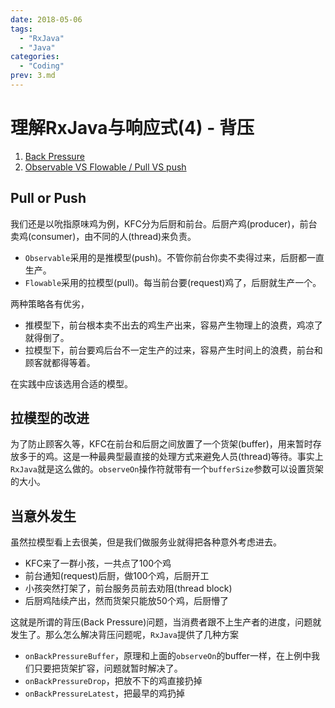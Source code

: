 ```yaml
---
date: 2018-05-06
tags: 
  - "RxJava"
  - "Java"
categories:
  - "Coding"
prev: 3.md
---
```


# 理解RxJava与响应式(4) - 背压

1. [Back Pressure](https://github.com/ReactiveX/RxJava/wiki/Backpressure-(2.0))
2. [Observable VS Flowable / Pull VS push](https://github.com/ReactiveX/RxJava/wiki/What's-different-in-2.0#which-type-to-use)

## Pull or Push

我们还是以吮指原味鸡为例，KFC分为后厨和前台。后厨产鸡(producer)，前台卖鸡(consumer)，由不同的人(thread)来负责。

- `Observable`采用的是推模型(push)。不管你前台你卖不卖得过来，后厨都一直生产。
- `Flowable`采用的拉模型(pull)。每当前台要(request)鸡了，后厨就生产一个。

两种策略各有优劣，

- 推模型下，前台根本卖不出去的鸡生产出来，容易产生物理上的浪费，鸡凉了就得倒了。
- 拉模型下，前台要鸡后台不一定生产的过来，容易产生时间上的浪费，前台和顾客就都得等着。

在实践中应该选用合适的模型。

## 拉模型的改进

为了防止顾客久等，KFC在前台和后厨之间放置了一个货架(buffer)，用来暂时存放多于的鸡。这是一种最典型最直接的处理方式来避免人员(thread)等待。事实上`RxJava`就是这么做的。`observeOn`操作符就带有一个`bufferSize`参数可以设置货架的大小。

## 当意外发生

虽然拉模型看上去很美，但是我们做服务业就得把各种意外考虑进去。

- KFC来了一群小孩，一共点了100个鸡
- 前台通知(request)后厨，做100个鸡，后厨开工
- 小孩突然打架了，前台服务员前去劝阻(thread block)
- 后厨鸡陆续产出，然而货架只能放50个鸡，后厨懵了

这就是所谓的背压(Back Pressure)问题，当消费者跟不上生产者的进度，问题就发生了。那么怎么解决背压问题呢，`RxJava`提供了几种方案

- `onBackPressureBuffer`，原理和上面的`observeOn`的buffer一样，在上例中我们只要把货架扩容，问题就暂时解决了。
- `onBackPressureDrop`，把放不下的鸡直接扔掉
- `onBackPressureLatest`，把最早的鸡扔掉
